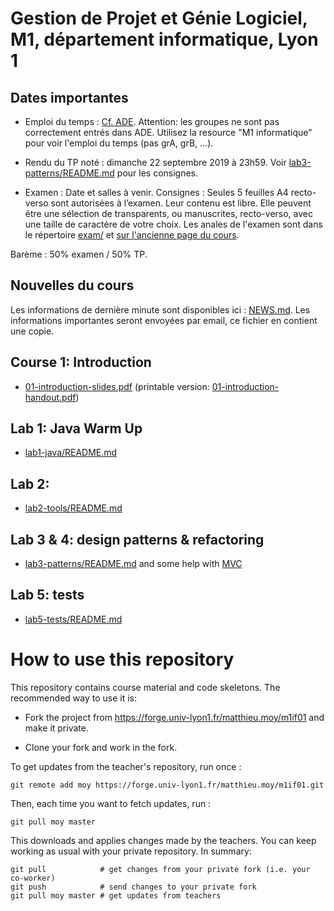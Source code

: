 # Gestion de Projet et Génie Logiciel, M1, département informatique, Lyon 1

## Dates importantes

* Emploi du temps : [Cf.
  ADE](http://adelb.univ-lyon1.fr/direct/index.jsp?projectId=4&days=0,1,2,3,4&resources=33140&weeks=4,5).
  Attention: les groupes ne sont pas correctement entrés dans ADE.
  Utilisez la resource "M1 informatique" pour voir l'emploi du temps
  (pas grA, grB, ...).

* Rendu du TP noté : dimanche 22 septembre 2019 à 23h59. Voir
  [lab3-patterns/README.md](lab3-patterns/README.md) pour les
  consignes.

* Examen : Date et salles à venir.
  Consignes : Seules 5 feuilles A4 recto-verso sont autorisées à
  l’examen. Leur contenu est libre. Elle peuvent être une sélection de
  transparents, ou manuscrites, recto-verso, avec une taille de
  caractère de votre choix. Les anales de l'examen sont dans le
  répertoire [exam/](exam/) et [sur l'ancienne page du
  cours](http://www.tabard.fr/cours/2017/mif01/).

Barème : 50% examen / 50% TP.

## Nouvelles du cours

Les informations de dernière minute sont disponibles ici :
[NEWS.md](NEWS.md). Les informations importantes seront envoyées par
email, ce fichier en contient une copie.

## Course 1: Introduction

* [01-introduction-slides.pdf](01-introduction-slides.pdf)
  (printable version: [01-introduction-handout.pdf](01-introduction-handout.pdf))
  
## Lab 1: Java Warm Up

* [lab1-java/README.md](lab1-java/README.md)

<!-- ## Course 2: Build tools, dependency management, forge -->

<!-- * [02-cm-maven-forge-ic-slides.pdf](02-cm-maven-forge-ic-slides.pdf) -->
<!--   (printable version: [02-cm-maven-forge-ic-handout.pdf](02-cm-maven-forge-ic-handout.pdf)) -->

## Lab 2:

* [lab2-tools/README.md](lab2-tools/README.md)

## Lab 3 & 4: design patterns & refactoring

* [lab3-patterns/README.md](lab3-patterns/README.md) and some help
  with [MVC](lab3-patterns/mvc.md)

## Lab 5: tests

* [lab5-tests/README.md](lab5-tests/README.md)

<!-- ## Course 3: Coding style and use-cases -->

<!-- * [03-coding-style-slides.pdf](03-coding-style-slides.pdf) -->
<!--   (printable version: [03-coding-style-handout.pdf](03-coding-style-handout.pdf)) -->

<!-- * [04-UML-CU.pdf](04-UML-CU.pdf) -->

<!-- ## Tutorial 1: Use-cases and coding style -->

<!-- * [tuto1-uc-style/TD_UseCaseFffound_et_style.pdf](tuto1-uc-style/TD_UseCaseFffound_et_style.pdf) -->
<!--   (corrected version : [tuto1-uc-style/TD_UseCaseFffound_et_style_correction.pdf](tuto1-uc-style/TD_UseCaseFffound_et_style_correction.pdf)) -->

<!-- ## Course 4: Agile -->

<!-- * [05-agilite-slides.pdf](05-agilite-slides.pdf) -->
<!--   (printable version: [05-agilite-handout.pdf](05-agilite-handout.pdf)) -->

<!-- ## Tutorial 2: Paper4Scrum -->

<!-- ## Course 5: Design-patterns -->

<!-- * Slides : [CM-patterns.pdf](https://perso.liris.cnrs.fr/lionel.medini/enseignement/M1IF01/CM-patterns.pdf) -->

<!-- ## Course 6: Testing -->

<!-- * Sandrine Gouraud's slides: -->
<!--   [09-SandrineGouraud19092018.pdf](09-SandrineGouraud19092018.pdf) -->
  
<!-- * [Software Fail Watch, 5th -->
<!--   edition](https://www.tricentis.com/wp-content/uploads/2018/01/20180119_Software-Fails-Watch_Small_Web.pdf) -->
<!--   presented during the course. -->

<!-- ## Course 7: Industrializing an Open Source Project -->

<!-- * [Haïkel Guémar's Slides](https://hguemar.fedorapeople.org/teaching/Cours_GL/#3) -->

# How to use this repository

This repository contains course material and code skeletons. The
recommended way to use it is:

* Fork the project from
  https://forge.univ-lyon1.fr/matthieu.moy/m1if01 and make it private.
  
* Clone your fork and work in the fork.

To get updates from the teacher's repository, run once :

    git remote add moy https://forge.univ-lyon1.fr/matthieu.moy/m1if01.git

Then, each time you want to fetch updates, run :

    git pull moy master

This downloads and applies changes made by the teachers. You can keep
working as usual with your private repository. In summary:

    git pull            # get changes from your private fork (i.e. your co-worker)
    git push            # send changes to your private fork
    git pull moy master # get updates from teachers
